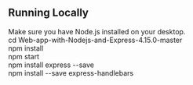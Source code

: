 Running Locally
---
Make sure you have Node.js installed on your desktop.  
cd Web-app-with-Nodejs-and-Express-4.15.0-master  
npm install  
npm start  
npm install express --save  
npm install --save express-handlebars  
 

